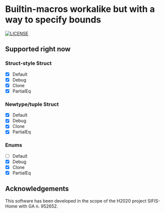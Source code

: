# Builtin-macros workalike but with a way to specify bounds
[![LICENSE](https://img.shields.io/badge/license-MIT-blue.svg)](LICENSE)


## Supported right now

### Struct-style Struct
- [x] Default
- [x] Debug
- [x] Clone
- [x] PartialEq

### Newtype/tuple Struct
- [x] Default
- [x] Debug
- [x] Clone
- [x] PartialEq

### Enums
- [ ] Default
- [x] Debug
- [x] Clone
- [x] PartialEq

## Acknowledgements

This software has been developed in the scope of the H2020 project SIFIS-Home with GA n. 952652.
